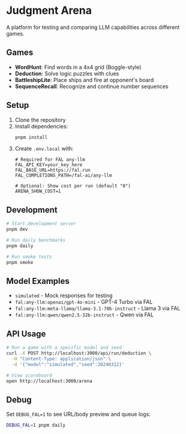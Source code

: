 # Judgment Arena

A platform for testing and comparing LLM capabilities across different games.

## Games

- **WordHunt**: Find words in a 4x4 grid (Boggle-style)
- **Deduction**: Solve logic puzzles with clues
- **BattleshipLite**: Place ships and fire at opponent's board
- **SequenceRecall**: Recognize and continue number sequences

## Setup

1. Clone the repository
2. Install dependencies:
   ```bash
   pnpm install
   ```
3. Create `.env.local` with:
   ```env
   # Required for FAL any-llm
   FAL_API_KEY=your_key_here
   FAL_BASE_URL=https://fal.run
   FAL_COMPLETIONS_PATH=/fal-ai/any-llm

   # Optional: Show cost per run (default "0")
   ARENA_SHOW_COST=1
   ```

## Development

```bash
# Start development server
pnpm dev

# Run daily benchmarks
pnpm daily

# Run smoke tests
pnpm smoke
```

## Model Examples

- `simulated` - Mock responses for testing
- `fal:any-llm:openai/gpt-4o-mini` - GPT-4 Turbo via FAL
- `fal:any-llm:meta-llama/llama-3.1-70b-instruct` - Llama 3 via FAL
- `fal:any-llm:qwen/qwen2.5-32b-instruct` - Qwen via FAL

## API Usage

```bash
# Run a game with a specific model and seed
curl -X POST http://localhost:3000/api/run/deduction \
  -H "Content-Type: application/json" \
  -d '{"model":"simulated","seed":20240312}'

# View scoreboard
open http://localhost:3000/arena
```

## Debug

Set `DEBUG_FAL=1` to see URL/body preview and queue logs:

```bash
DEBUG_FAL=1 pnpm daily
```